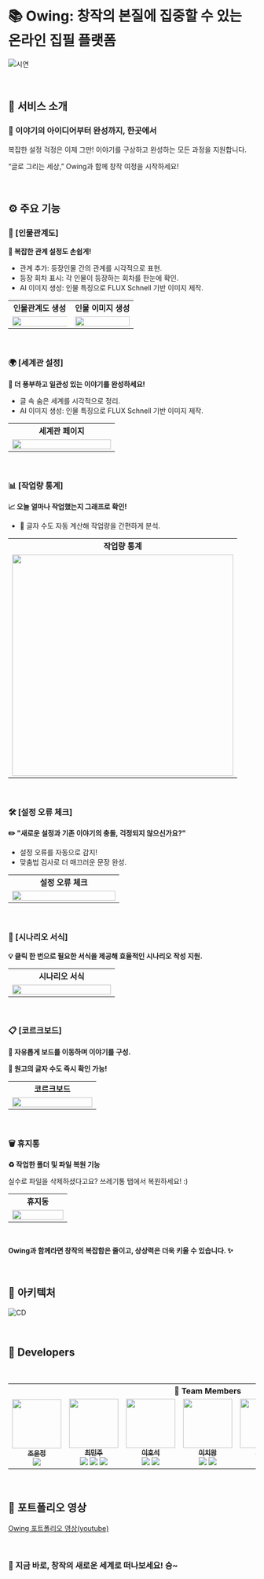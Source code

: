 # 📚 Owing: 창작의 본질에 집중할 수 있는 온라인 집필 플랫폼
![시연](https://github.com/user-attachments/assets/e65e3dd3-621f-452f-ac08-0340b0fe6c0e)

<br>

## 💬 서비스 소개

### 🎨 이야기의 아이디어부터 완성까지, 한곳에서

복잡한 설정 걱정은 이제 그만! 이야기를 구상하고 완성하는 모든 과정을 지원합니다.

“글로 그리는 세상,” Owing과 함께 창작 여정을 시작하세요!

<br>

## ⚙️ 주요 기능

### 👥 [인물관계도]

**📌 복잡한 관계 설정도 손쉽게!**

- 관계 추가: 등장인물 간의 관계를 시각적으로 표현.
- 등장 회차 표시: 각 인물이 등장하는 회차를 한눈에 확인.
- AI 이미지 생성: 인물 특징으로 FLUX Schnell 기반 이미지 제작.

<table width="100%">
  <tr>
    <td align="center" width="50%"><b>인물관계도 생성</b></td>
    <td align="center" width="50%"><b>인물 이미지 생성</b></td>
  </tr>
  <tr>
    <td align="center" width="50%"><img src='https://github.com/user-attachments/assets/62dd858a-095f-441d-9528-819d02100495' style="width:110%; height:auto;"></td>
    <td align="center" width="50%"><img src='https://github.com/user-attachments/assets/15687bdb-80a5-4627-99bd-15108a7d21cf' style="width:100%; height:auto;"></td>
  </tr>
</table>

<br>

### 🌍 [세계관 설정]

**📖 더 풍부하고 일관성 있는 이야기를 완성하세요!**

- 글 속 숨은 세계를 시각적으로 정리.
- AI 이미지 생성: 인물 특징으로 FLUX Schnell 기반 이미지 제작.

<table width="100%">
  <tr>
    <td align="center" width="50%"><b>세계관 페이지</b></td>
  </tr>
  <tr>
    <td align="center" width="50%"><img src='https://github.com/user-attachments/assets/6d960423-94aa-441e-bfa9-838d93e9dff7' style="width:100%; height:auto;"></td>
  </tr>
</table>

<br>

### 📊 [작업량 통계]

**📈 오늘 얼마나 작업했는지 그래프로 확인!**

- 🔢 글자 수도 자동 계산해 작업량을 간편하게 분석.

<div align="center">
  <table>
    <tr>
      <td align="center"><b>작업량 통계</b></td>
    </tr>
    <tr>
      <td align="center"><img src='https://github.com/user-attachments/assets/bb468bf2-12b5-4bf7-98f1-f94ea161f637' width="450"></td>
    </tr>
  </table>
</div>

<br>

### 🛠️ [설정 오류 체크]

**✏️ "새로운 설정과 기존 이야기의 충돌, 걱정되지 않으신가요?"**

- 설정 오류를 자동으로 감지!
- 맞춤법 검사로 더 매끄러운 문장 완성.

<table width="100%">
  <tr>
    <td align="center" width="50%"><b>설정 오류 체크</b></td>
  </tr>
  <tr>
    <td align="center" width="50%"><img src='https://github.com/user-attachments/assets/223da44e-a8b4-455f-ae5e-46d8c615960e' style="width:100%; height:auto;"></td>
  </tr>
</table>

<br>

### 📜 [시나리오 서식]

**💡 클릭 한 번으로 필요한 서식을 제공해 효율적인 시나리오 작성 지원.**

<table width="100%">
  <tr>
    <td align="center" width="50%"><b>시나리오 서식</b></td>
  </tr>
  <tr>
    <td align="center" width="50%"><img src='https://github.com/user-attachments/assets/5253ff10-f610-40bb-a434-eb8edfd785cd' style="width:100%; height:auto;"></td>
  </tr>
</table>

<br>

### 📋 [코르크보드]

**📌 자유롭게 보드를 이동하며 이야기를 구성.**

**🔢 원고의 글자 수도 즉시 확인 가능!**

<table width="100%">
  <tr>
    <td align="center" width="50%"><b>코르크보드</b></td>
  </tr>
  <tr>
    <td align="center" width="50%"><img src='https://github.com/user-attachments/assets/cbd985b7-0a68-4dab-abe5-b1a20d03cd63' style="width:100%; height:auto;"></td>
  </tr>
</table>

<br>

### 🗑️ 휴지통

**♻️ 작업한 폴더 및 파일 복원 기능**

실수로 파일을 삭제하셨다고요? 쓰레기통 탭에서 복원하세요! :)

<table width="100%">
  <tr>
    <td align="center" width="50%"><b>휴지동</b></td>
  </tr>
  <tr>
    <td align="center" width="50%"><img src='https://github.com/user-attachments/assets/2854256a-05f2-41f7-8029-a8fe140da305' style="width:100%; height:auto;"></td>
  </tr>
</table>

<br>

**Owing과 함께라면 창작의 복잡함은 줄이고, 상상력은 더욱 키울 수 있습니다. ✨**

<br>

## 📐 아키텍처

![CD](https://github.com/user-attachments/assets/b227075d-3111-448b-8a07-a47620fb2808)

<br>

## 👥 Developers

<br/>

<div align="center">
<table border="0" width="50%">
    <tr>
        <th colspan="7" style="text-align: center; border-bottom: 2px solid #grey">👥 Team Members</th>
    </tr>
    <tr>
        <td align="center">
            <a href="https://github.com/Huon0423">
                <img src="https://avatars.githubusercontent.com/u/97392183?v=4" width="100px;" alt="">
                <br>
                <sub><b>조윤정</b></sub>
            </a>
            <br>
            <sub>
                <img src="https://img.shields.io/badge/-Frontend-red"/>
            </sub>
        </td>
        <td align="center">
            <a href="https://github.com/minju412">
                <img src="https://avatars.githubusercontent.com/u/59405576?v=4" width="100px;" alt="">
                <br>
                <sub><b>최민주</b></sub>
            </a>
            <br>
            <sub>
                <img src="https://img.shields.io/badge/-Frontend-red"/>
                <img src="https://img.shields.io/badge/-Backend-blue"/>
                <img src="https://img.shields.io/badge/-AI-green"/>
            </sub>
        </td>
        <td align="center">
            <a href="https://github.com/hoshogi">
                <img src="https://avatars.githubusercontent.com/u/71253970?v=4" width="100px;" alt="">
                <br>
                <sub><b>이호석</b></sub>
            </a>
            <br>
            <sub>
                <img src="https://img.shields.io/badge/-Frontend-red"/>
                <img src="https://img.shields.io/badge/-Backend-blue"/>
            </sub>
        </td>
        <td align="center">
            <a href="https://github.com/noxknow">
                <img src="https://avatars.githubusercontent.com/u/122594223?v=4" width="100px;" alt="">
                <br>
                <sub><b>이치왕</b></sub>
            </a>
            <br>
            <sub>
                <img src="https://img.shields.io/badge/-Backend-blue"/>
                <img src="https://img.shields.io/badge/-AI-green"/>
            </sub>
        </td>
        <td align="center">
            <a href="https://github.com/chwangmin">
                <img src="https://avatars.githubusercontent.com/u/44563065?v=4" width="100px;" alt="">
                <br>
                <sub><b>최광민</b></sub>
            </a>
            <br>
            <sub>
                <img src="https://img.shields.io/badge/-Backend-blue"/>
                <img src="https://img.shields.io/badge/-AI-green"/>
            </sub>
        </td>
        <td align="center">
            <a href="https://github.com/Han-u">
                <img src="https://avatars.githubusercontent.com/u/55799117?v=4" width="100px;" alt="">
                <br>
                <sub><b>한소연</b></sub>
            </a>
            <br>
            <sub>
                <img src="https://img.shields.io/badge/-Backend-blue"/>
                <img src="https://img.shields.io/badge/-AI-green"/>
            </sub>
        </td>
        <td align="center">
            <a href="https://github.com/given-dragon">
                <img src="https://avatars.githubusercontent.com/u/58273261?v=4" width="100px;" alt="">
                <br>
                <sub><b>이준용</b></sub>
            </a>
            <br>
            <sub>
                <img src="https://img.shields.io/badge/-Backend-blue"/>
                <img src="https://img.shields.io/badge/-AI-green"/>
                <img src="https://img.shields.io/badge/-Infra-yellow"/>
            </sub>
        </td>
    </tr>
</table>
</div>

<br>

## 🎥 포트폴리오 영상
[Owing 포트폴리오 영상(youtube)](https://youtu.be/I9v_wjMwto4)

<br>

### 🌟 지금 바로, 창작의 새로운 세계로 떠나보세요! 슝~
